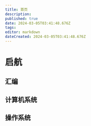```yaml
---
title: 首页
description: 
published: true
date: 2024-03-05T03:41:48.676Z
tags: 
editor: markdown
dateCreated: 2024-03-05T03:41:48.676Z
---
```


# 启航
## 汇编
## 计算机系统
## 操作系统
